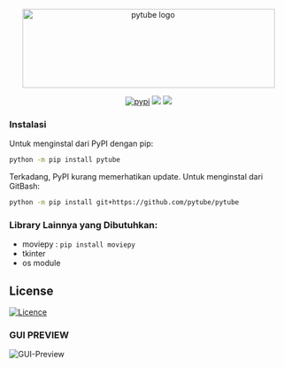 <div align="center">
  <p>
    <a href="#"><img src="https://assets.nickficano.com/gh-pytube.min.svg" width="456" height="143" alt="pytube logo" /></a>
  </p>
  <p align="center">
	<a href="https://pypi.org/project/pytube/"><img src="https://img.shields.io/pypi/dm/pytube?style=flat-square" alt="pypi"/></a>
	<a href="https://pytube.io/en/latest/"><img src="https://readthedocs.org/projects/python-pytube/badge/?version=latest&style=flat-square" /></a>
	<a href="https://pypi.org/project/pytube/"><img src="https://img.shields.io/pypi/v/pytube?style=flat-square" /></a>
  </p>
</div>

### Instalasi

Untuk menginstal dari PyPI dengan pip:

```bash
python -m pip install pytube
```
Terkadang, PyPI kurang memerhatikan update. Untuk menginstal dari GitBash:
```bash
python -m pip install git+https://github.com/pytube/pytube
```

### Library Lainnya yang Dibutuhkan:
* moviepy : `pip install moviepy`
* tkinter 
* os module

## License

[![Licence](https://img.shields.io/github/license/Ileriayo/markdown-badges?style=for-the-badge)](./LICENSE)

### GUI PREVIEW
![GUI-Preview](https://user-images.githubusercontent.com/56776871/228445327-14f58272-ac04-4f3e-a3e4-fd0a16dffa40.png)
